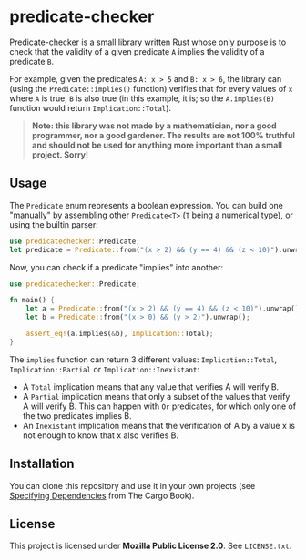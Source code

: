 # predicate-checker

Predicate-checker is a small library written Rust whose only purpose is to check that the validity of a given predicate `A` implies the validity of a predicate `B`.

For example, given the predicates `A: x > 5` and `B: x > 6`, the library can (using the `Predicate::implies()` function) verifies that for every values of `x` where `A` is true, `B` is also true (in this example, it is; so the `A.implies(B)` function would return `Implication::Total`).

> **Note: this library was not made by a mathematician, nor a good programmer, nor a good gardener. The results are not 100% truthful and should not be used for anything more important than a small project. Sorry!**


## Usage

The `Predicate` enum represents a boolean expression. You can build one "manually" by assembling other `Predicate<T>` (`T` being a numerical type), or using the builtin parser:

```rust
use predicatechecker::Predicate;
let predicate = Predicate::from("(x > 2) && (y == 4) && (z < 10)").unwrap(); // returns a Predicate<f64>
```

Now, you can check if a predicate "implies" into another:

```rust
use predicatechecker::Predicate;

fn main() {
    let a = Predicate::from("(x > 2) && (y == 4) && (z < 10)").unwrap();
    let b = Predicate::from("(x > 0) && (y > 2)").unwrap();

    assert_eq!(a.implies(&b), Implication::Total);
}
```

The `implies` function can return 3 different values: `Implication::Total`, `Implication::Partial` or `Implication::Inexistant`:
- A `Total` implication means that any value that verifies A will verify B.
- A `Partial` implication means that only a subset of the values that verify A will verify B. This can happen with `Or` predicates, for which only one of the two predicates implies B.
- An `Inexistant` implication means that the verification of A by a value x is not enough to know that x also verifies B.


## Installation

You can clone this repository and use it in your own projects (see [Specifying Dependencies](https://doc.rust-lang.org/cargo/reference/specifying-dependencies.html) from The Cargo Book).


## License

This project is licensed under **Mozilla Public License 2.0**. See `LICENSE.txt`.